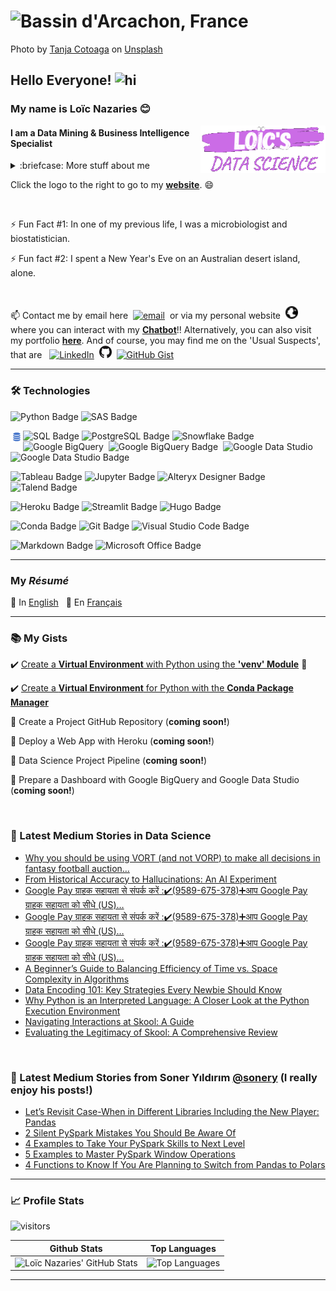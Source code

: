 # ![Bassin d'Arcachon, France](https://raw.githubusercontent.com/loic-nazaries/loic-nazaries/main/images/arcachon.jpg "Bassin d'Arcachon, France")

Photo by <a href="https://unsplash.com/@tarafuco?utm_source=unsplash&utm_medium=referral&utm_content=creditCopyText">Tanja Cotoaga</a> on <a href="https://unsplash.com/s/photos/arcachon?utm_source=unsplash&utm_medium=referral&utm_content=creditCopyText">Unsplash</a>

## Hello Everyone! <img alt="hi" width="26" src="https://user-images.githubusercontent.com/1303154/88677602-1635ba80-d120-11ea-84d8-d263ba5fc3c0.gif" />

### My name is Loïc Nazaries :blush:

[<img alt="Loïc's Data Science Logo" align="right" width="200" src="https://raw.githubusercontent.com/loic-nazaries/loic-nazaries/main/images/logo-dark.png" />][website]

#### I am a **Data Mining** & **Business Intelligence** Specialist

<details>
  <summary>
    :briefcase: More stuff about me
  </summary>

> I am a **Data Specialist** with over 10 years of experience in the fields of biostatistics, data exploration (**Data Mining**) and **Machine Learning**. I am passionate about the whole **data life cycle**, from modelling a database to its use in the field of **Business Intelligence** through the creation of simple and impactful visuals such as **dashboards**. Thus, **exploratory data analysis** has the potential to strengthen a faster and more clever decision-making process.

</details>

Click the logo to the right to go to my [**website**](https://loicnazaries.com "Website"). :smile:

&nbsp;

⚡ Fun Fact #1: In one of my previous life, I was a microbiologist and biostatistician.

⚡ Fun fact #2: I spent a New Year's Eve on an Australian desert island, alone.

&nbsp;

:mailbox: Contact me by email here&nbsp;
[![email](https://img.shields.io/badge/-loicnazaries.datascience-red?style=plastic&labelColor=red&logo=gmail&logoColor=white)][email]&nbsp;
or via my personal website&nbsp;
[<img alt="Loïc's Data Science" width="20" src="https://raw.githubusercontent.com/iconic/open-iconic/master/svg/globe.svg" />][contact_website]&nbsp;
where you can interact with my <u>**Chatbot**</u>!!
Alternatively, you can also visit my portfolio [**here**](https://loic-nazaries.github.io/loic-nazaries-portfolio "Loïc Nazaries’ Data Science Portfolio").
And of course, you may find me on the 'Usual Suspects', that are &nbsp;
[<img alt="LinkedIn" width="20" src="https://i.imgur.com/OQUXwNp.jpeg" />][linkedin]&nbsp;
[<img alt="GitHub" width="20" src="https://raw.githubusercontent.com/github/explore/78df643247d429f6cc873026c0622819ad797942/topics/github/github.png" />][github]&nbsp;
[<img alt="GitHub Gist" width="60" src="https://img.shields.io/badge/-Gist-black?style=plastic&labelColor=black&logo=github&logoColor=white" />][github_gist]

---

### :hammer_and_wrench: Technologies

<!-- TODO: Make technologies links takes you to repositories or tutorials -->

![Python Badge](https://img.shields.io/badge/-python-yellow?style=for-the-badge&labelColor=blue&logo=python&logoColor=white)
![SAS Badge](https://img.shields.io/badge/-sas-blue?style=for-the-badge&labelColor=black&logo=sas&logoColor=blue)

<img alt="SQL" align="left" width="20" src="https://raw.githubusercontent.com/github/explore/80688e429a7d4ef2fca1e82350fe8e3517d3494d/topics/sql/sql.png" />![SQL Badge](https://img.shields.io/badge/-sql-blue?style=for-the-badge)
![PostgreSQL Badge](https://img.shields.io/badge/-postgresql-blue?style=for-the-badge&labelColor=white&logo=postgresql&logoColor=blue)
![Snowflake Badge](https://img.shields.io/badge/-snowflake-66ccf4?style=for-the-badge&labelColor=white&logo=snowflake&logoColor=66ccf4)
&nbsp;<img alt="Google BigQuery" width="20" src="https://cdn.worldvectorlogo.com/logos/google-bigquery-logo-1.svg" />&nbsp;&nbsp;![Google BigQuery Badge](https://img.shields.io/badge/-google_bigquery-blue?style=for-the-badge&labelColor=blue&logo=google-big-query&logoColor=blue)
&nbsp;<img alt="Google Data Studio" width="20" src="https://cdn.worldvectorlogo.com/logos/google-data-studio.svg" />&nbsp;&nbsp;![Google Data Studio Badge](https://img.shields.io/badge/-google_data_studio-blue?style=for-the-badge&labelColor=red&logo=google-data-studio&logoColor=red)

![Tableau Badge](https://img.shields.io/badge/-tableau-grey?style=for-the-badge&labelColor=white&logo=tableau&logoColor=grey)
![Jupyter Badge](https://img.shields.io/badge/-jupyter-orange?style=for-the-badge&labelColor=white&logo=jupyter&logoColor=orange)
![Alteryx Designer Badge](https://img.shields.io/badge/-alteryx_designer-69aeea?style=for-the-badge&labelColor=black&logo=altery-designerx&logoColor=69aeea)
![Talend Badge](https://img.shields.io/badge/-talend-blue?style=for-the-badge&labelColor=black&logo=talend&logoColor=green)

![Heroku Badge](https://img.shields.io/badge/-heroku-purple?style=for-the-badge&labelColor=white&logo=heroku&logoColor=purple)
![Streamlit Badge](https://img.shields.io/badge/-streamlit-red?style=for-the-badge&labelColor=white&logo=streamlit&logoColor=red)
![Hugo Badge](https://img.shields.io/badge/-hugo-violet?style=for-the-badge&labelColor=black&logo=hugo&logoColor=violet)

![Conda Badge](https://img.shields.io/badge/-conda-green?style=for-the-badge&labelColor=black&logo=anaconda&logoColor=green)
![Git Badge](https://img.shields.io/badge/-git-red?style=for-the-badge&labelColor=black&logo=git&logoColor=red)
![Visual Studio Code Badge](https://img.shields.io/badge/-visual_studio_code-blue?style=for-the-badge&labelColor=white&logo=visual-studio-code&logoColor=blue)

![Markdown Badge](https://img.shields.io/badge/-markdown-black?style=for-the-badge&labelColor=white&logo=markdown&logoColor=black)
![Microsoft Office Badge](https://img.shields.io/badge/-microsoft_office-red?style=for-the-badge&labelColor=white&logo=microsoft-office&logoColor=red)

<!-- <img alt="Visual Studio Code" align="left" width="26" src="https://raw.githubusercontent.com/github/explore/80688e429a7d4ef2fca1e82350fe8e3517d3494d/topics/visual-studio-code/visual-studio-code.png" />
<img alt="Tableau" align="left" width="26" src="https://cdn.worldvectorlogo.com/logos/tableau-software.svg" />
<img alt="Google" align="left" width="26" src="https://cdn.jsdelivr.net/npm/simple-icons@v3/icons/google.svg" />
&nbsp; -->

---

### My *Résumé*

:paperclip: In [English](https://raw.githubusercontent.com/loic-nazaries/loic-nazaries/main/CV/CV_Nazaries.L_consultant_data_eng.pdf "English CV")
&nbsp;
:paperclip: En [Français](https://raw.githubusercontent.com/loic-nazaries/loic-nazaries/main/CV/CV_Nazaries.L_consultant_data_fr.pdf "CV en français")

---

### :books: My Gists

:heavy_check_mark: [Create a **Virtual Environment** with Python using the **'venv' Module**](https://gist.github.com/loic-nazaries/c25ce9f7b01b107573796b026522a3ad) :snake:

:heavy_check_mark: [Create a **Virtual Environment** for Python with the **Conda Package Manager**](https://gist.github.com/loic-nazaries/b18a908473935243fc23586f35d4bacc)

:red_circle: Create a Project GitHub Repository (**coming soon!**)

:red_circle: Deploy a Web App with Heroku (**coming soon!**)

:red_circle: Data Science Project Pipeline (**coming soon!**)

:red_circle: Prepare a Dashboard with Google BigQuery and Google Data Studio (**coming soon!**)

&nbsp;

### :newspaper: Latest Medium Stories in **Data Science**

<!-- MEDIUM-STORY-LIST:START -->
- [Why you should be using VORT &lpar;and not VORP&rpar; to make all decisions in fantasy football auction…](https://medium.com/@david.e.sung/why-you-should-be-using-vort-and-not-vorp-to-make-all-decisions-in-fantasy-football-auction-1f0db4d3931f?source=rss------data_science-5)
- [From Historical Accuracy to Hallucinations: An AI Experiment](https://medium.com/@mattreicher/from-historical-accuracy-to-hallucinations-an-ai-experiment-8089d841ae5e?source=rss------data_science-5)
- [Google Pay ग्राहक सहायता से संपर्क करें :✔️&lpar;9589-675-378&rpar;➕️आप Google Pay ग्राहक सहायता को सीधे &lpar;US&rpar;…](https://medium.com/@azladwvonextsunscom/google-pay-%E0%A4%97%E0%A5%8D%E0%A4%B0%E0%A4%BE%E0%A4%B9%E0%A4%95-%E0%A4%B8%E0%A4%B9%E0%A4%BE%E0%A4%AF%E0%A4%A4%E0%A4%BE-%E0%A4%B8%E0%A5%87-%E0%A4%B8%E0%A4%82%E0%A4%AA%E0%A4%B0%E0%A5%8D%E0%A4%95-%E0%A4%95%E0%A4%B0%E0%A5%87%E0%A4%82-%EF%B8%8F-9589-675-378-%EF%B8%8F%E0%A4%86%E0%A4%AA-google-pay-%E0%A4%97%E0%A5%8D%E0%A4%B0%E0%A4%BE%E0%A4%B9%E0%A4%95-%E0%A4%B8%E0%A4%B9%E0%A4%BE%E0%A4%AF%E0%A4%A4%E0%A4%BE-%E0%A4%95%E0%A5%8B-%E0%A4%B8%E0%A5%80%E0%A4%A7%E0%A5%87-us-92f70b926378?source=rss------data_science-5)
- [Google Pay ग्राहक सहायता से संपर्क करें :✔️&lpar;9589-675-378&rpar;➕️आप Google Pay ग्राहक सहायता को सीधे &lpar;US&rpar;…](https://medium.com/@azladwvonextsunscom/google-pay-%E0%A4%97%E0%A5%8D%E0%A4%B0%E0%A4%BE%E0%A4%B9%E0%A4%95-%E0%A4%B8%E0%A4%B9%E0%A4%BE%E0%A4%AF%E0%A4%A4%E0%A4%BE-%E0%A4%B8%E0%A5%87-%E0%A4%B8%E0%A4%82%E0%A4%AA%E0%A4%B0%E0%A5%8D%E0%A4%95-%E0%A4%95%E0%A4%B0%E0%A5%87%E0%A4%82-%EF%B8%8F-9589-675-378-%EF%B8%8F%E0%A4%86%E0%A4%AA-google-pay-%E0%A4%97%E0%A5%8D%E0%A4%B0%E0%A4%BE%E0%A4%B9%E0%A4%95-%E0%A4%B8%E0%A4%B9%E0%A4%BE%E0%A4%AF%E0%A4%A4%E0%A4%BE-%E0%A4%95%E0%A5%8B-%E0%A4%B8%E0%A5%80%E0%A4%A7%E0%A5%87-us-806d172d10d8?source=rss------data_science-5)
- [Google Pay ग्राहक सहायता से संपर्क करें :✔️&lpar;9589-675-378&rpar;➕️आप Google Pay ग्राहक सहायता को सीधे &lpar;US&rpar;…](https://medium.com/@azladwvonextsunscom/google-pay-%E0%A4%97%E0%A5%8D%E0%A4%B0%E0%A4%BE%E0%A4%B9%E0%A4%95-%E0%A4%B8%E0%A4%B9%E0%A4%BE%E0%A4%AF%E0%A4%A4%E0%A4%BE-%E0%A4%B8%E0%A5%87-%E0%A4%B8%E0%A4%82%E0%A4%AA%E0%A4%B0%E0%A5%8D%E0%A4%95-%E0%A4%95%E0%A4%B0%E0%A5%87%E0%A4%82-%EF%B8%8F-9589-675-378-%EF%B8%8F%E0%A4%86%E0%A4%AA-google-pay-%E0%A4%97%E0%A5%8D%E0%A4%B0%E0%A4%BE%E0%A4%B9%E0%A4%95-%E0%A4%B8%E0%A4%B9%E0%A4%BE%E0%A4%AF%E0%A4%A4%E0%A4%BE-%E0%A4%95%E0%A5%8B-%E0%A4%B8%E0%A5%80%E0%A4%A7%E0%A5%87-us-1f8dce4446c1?source=rss------data_science-5)
- [A Beginner’s Guide to Balancing Efficiency of Time vs. Space Complexity in Algorithms](https://medium.com/@kirubasagar82/a-beginners-guide-to-balancing-efficiency-of-time-vs-space-complexity-in-algorithms-4e0898880d63?source=rss------data_science-5)
- [Data Encoding 101: Key Strategies Every Newbie Should Know](https://medium.com/@mohan_bakshi/data-encoding-101-key-strategies-every-newbie-should-know-ca6d68847b69?source=rss------data_science-5)
- [Why Python is an Interpreted Language: A Closer Look at the Python Execution Environment](https://medium.com/@shaheershaik81/why-python-is-an-interpreted-language-a-closer-look-at-the-python-execution-environment-1e0c7d1e879a?source=rss------data_science-5)
- [Navigating Interactions at Skool: A Guide](https://medium.com/@happykunda367/navigating-interactions-at-skool-a-guide-b1533924b37a?source=rss------data_science-5)
- [Evaluating the Legitimacy of Skool: A Comprehensive Review](https://medium.com/@happykunda367/evaluating-the-legitimacy-of-skool-a-comprehensive-review-a386a9551ca0?source=rss------data_science-5)
<!-- MEDIUM-STORY-LIST:END -->

&nbsp;

### :newspaper: Latest Medium Stories from **Soner Yıldırım** [@sonery](https://sonery.medium.com) (I really enjoy his posts!)

<!-- MEDIUM-STORY-LIST-SONERY:START -->
- [Let’s Revisit Case-When in Different Libraries Including the New Player: Pandas](https://towardsdatascience.com/lets-revisit-case-when-in-different-libraries-including-the-new-player-pandas-8c4febb979ba?source=rss-2cf6b549448------2)
- [2 Silent PySpark Mistakes You Should Be Aware Of](https://towardsdatascience.com/2-silent-pyspark-mistakes-you-should-be-aware-of-de52c3a188c4?source=rss-2cf6b549448------2)
- [4 Examples to Take Your PySpark Skills to Next Level](https://towardsdatascience.com/4-examples-to-take-your-pyspark-skills-to-next-level-2a04cbe6e630?source=rss-2cf6b549448------2)
- [5 Examples to Master PySpark Window Operations](https://towardsdatascience.com/5-examples-to-master-pyspark-window-operations-26583066e227?source=rss-2cf6b549448------2)
- [4 Functions to Know If You Are Planning to Switch from Pandas to Polars](https://towardsdatascience.com/4-functions-to-know-if-you-are-planning-to-switch-from-pandas-to-polars-094a04bb4ec8?source=rss-2cf6b549448------2)
<!-- MEDIUM-STORY-LIST-SONERY:END -->

---

### :chart_with_upwards_trend: Profile Stats

![visitors](https://visitor-badge.glitch.me/badge?page_id=loic-nazaries.loic-nazaries)

| Github Stats                                                                                                                                                        | Top Languages                                                                                                                                                                                                                                                            |
| ------------------------------------------------------------------------------------------------------------------------------------------------------------------- | ------------------------------------------------------------------------------------------------------------------------------------------------------------------------------------------------------------------------------------------------------------------------ |
| ![Loïc Nazaries' GitHub Stats](https://github-readme-stats.vercel.app/api?username=loic-nazaries&count_private=true&theme=dracula&show_icons=true&hide_title=false) | ![Top Languages](https://github-readme-stats.vercel.app/api/top-langs/?username=loic-nazaries&exclude_repo=starter_repo,streamlit_heroku_example,awesome-markdown,jupyterlab-git,binder_test,my-first-binder,ipenywis,github-readme-stats&langs_count=10&layout=compact) |

---

<!-- links to social media accounts -->
[website]: https://www.loicnazaries.com "Loïc's Data Science"
[email]: mailto:loicnazaries.datascience@gmail.com "Google Mail"
[contact_website]: https://www.loicnazaries.com/#contact "Contact Me"
[linkedin]: https://www.linkedin.com/in/loic-nazaries "LinkedIn"
[github]: https://github.com/loic-nazaries "GitHub"
[github_gist]: https://gist.github.com/loic-nazaries "GitHub Gist"
